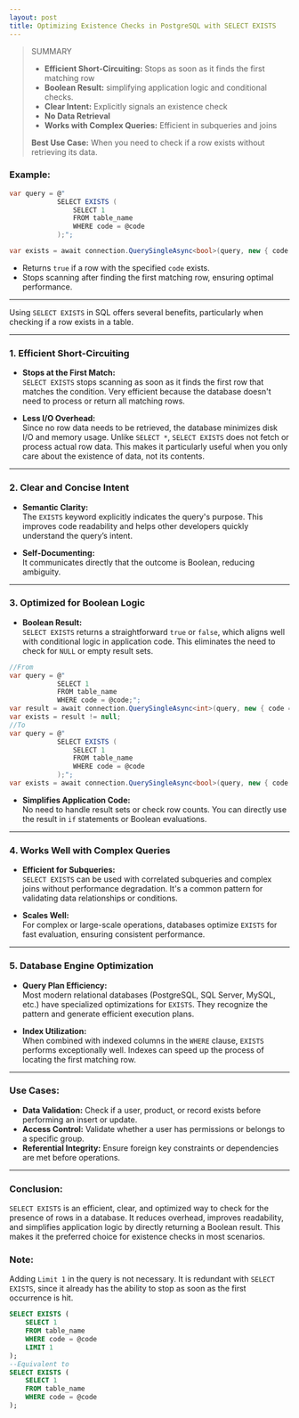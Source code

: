 ```yaml
---
layout: post
title: Optimizing Existence Checks in PostgreSQL with SELECT EXISTS
---
```


> SUMMARY
>- **Efficient Short-Circuiting:** Stops as soon as it finds the first matching row
>- **Boolean Result:** simplifying application logic and conditional checks.
>- **Clear Intent:** Explicitly signals an existence check
>- **No Data Retrieval**
>- **Works with Complex Queries:** Efficient in subqueries and joins
>
 >**Best Use Case:** When you need to check if a row exists without retrieving its data.

### **Example:**

```c#
var query = @"
			SELECT EXISTS (
				SELECT 1
                FROM table_name
                WHERE code = @code
			);";

var exists = await connection.QuerySingleAsync<bool>(query, new { code = Code });
```

- Returns `true` if a row with the specified `code` exists.
- Stops scanning after finding the first matching row, ensuring optimal performance.
---

Using `SELECT EXISTS` in SQL offers several benefits, particularly when checking if a row exists in a table.

---
### **1. Efficient Short-Circuiting**

- **Stops at the First Match:**  
    `SELECT EXISTS` stops scanning as soon as it finds the first row that matches the condition. Very efficient because the database doesn't need to process or return all matching rows.
    
- **Less I/O Overhead:**  
    Since no row data needs to be retrieved, the database minimizes disk I/O and memory usage. Unlike `SELECT *`, `SELECT EXISTS` does not fetch or process actual row data. This makes it particularly useful when you only care about the existence of data, not its contents.
---
### **2. Clear and Concise Intent**

- **Semantic Clarity:**  
    The `EXISTS` keyword explicitly indicates the query's purpose. This improves code readability and helps other developers quickly understand the query’s intent.
    
- **Self-Documenting:**  
    It communicates directly that the outcome is Boolean, reducing ambiguity.
---
### **3. Optimized for Boolean Logic**

- **Boolean Result:**  
    `SELECT EXISTS` returns a straightforward `true` or `false`, which aligns well with conditional logic in application code. This eliminates the need to check for `NULL` or empty result sets.
```c#
//From
var query = @"
			SELECT 1
            FROM table_name
            WHERE code = @code;";
var result = await connection.QuerySingleAsync<int>(query, new { code = Code });
var exists = result != null;
//To
var query = @"
			SELECT EXISTS (
				SELECT 1
                FROM table_name
                WHERE code = @code
			);";
var exists = await connection.QuerySingleAsync<bool>(query, new { code = Code });
```
- **Simplifies Application Code:**  
    No need to handle result sets or check row counts. You can directly use the result in `if` statements or Boolean evaluations.
---
### **4. Works Well with Complex Queries**

- **Efficient for Subqueries:**  
    `SELECT EXISTS` can be used with correlated subqueries and complex joins without performance degradation. It's a common pattern for validating data relationships or conditions.
    
- **Scales Well:**  
    For complex or large-scale operations, databases optimize `EXISTS` for fast evaluation, ensuring consistent performance.
---
### **5. Database Engine Optimization**

- **Query Plan Efficiency:**  
    Most modern relational databases (PostgreSQL, SQL Server, MySQL, etc.) have specialized optimizations for `EXISTS`. They recognize the pattern and generate efficient execution plans.
    
- **Index Utilization:**  
    When combined with indexed columns in the `WHERE` clause, `EXISTS` performs exceptionally well. Indexes can speed up the process of locating the first matching row.
---
### **Use Cases:**
- **Data Validation:** Check if a user, product, or record exists before performing an insert or update.
- **Access Control:** Validate whether a user has permissions or belongs to a specific group.
- **Referential Integrity:** Ensure foreign key constraints or dependencies are met before operations.
---
### **Conclusion:**

`SELECT EXISTS` is an efficient, clear, and optimized way to check for the presence of rows in a database. It reduces overhead, improves readability, and simplifies application logic by directly returning a Boolean result. This makes it the preferred choice for existence checks in most scenarios.

### **Note:**
Adding `Limit 1` in the query is not necessary. It is redundant with `SELECT EXISTS`, since it already has the ability to stop as soon as the first occurrence is hit. 

```SQL
SELECT EXISTS (
	SELECT 1
	FROM table_name
	WHERE code = @code
	LIMIT 1
);
--Equivalent to 
SELECT EXISTS (
	SELECT 1
	FROM table_name
	WHERE code = @code
);
```
